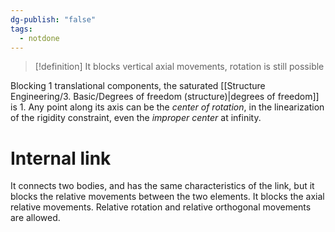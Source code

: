 ```yaml
---
dg-publish: "false"
tags:
  - notdone
---
```

>[!definition]
>It blocks vertical axial movements, rotation is still possible

Blocking 1 translational components, the saturated [[Structure Engineering/3. Basic/Degrees of freedom (structure)|degrees of freedom]] is 1. 
Any point along its axis can be the *center of rotation*, in the linearization of the rigidity constraint, even the *improper center* at infinity.

# Internal link
It connects two bodies, and has the same characteristics of the link, but it blocks the relative movements between the two elements.
It blocks the axial relative movements. Relative rotation and relative orthogonal movements are allowed.